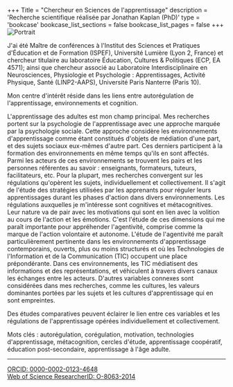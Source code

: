 +++
Title = "Chercheur en Sciences de l'apprentissage"
description = 'Recherche scientifique réalisée par Jonathan Kaplan (PhD)'
type = 'bookcase'
bookcase_list_sections = false
bookcase_list_pages = false
+++
![Portrait](/images/jk-pic.jpg)

J'ai été Maître de conférences à l'Institut des Sciences et Pratiques d'Éducation et de Formation (ISPEF), Université Lumière (Lyon 2, France) et chercheur titulaire au laboratoire Éducation, Cultures & Politiques (ECP, EA 4571); ainsi que chercheur associé au Laboratoire Interdisciplinaire en Neurosciences, Physiologie et Psychologie&nbsp;: Apprentissages, Activité Physique, Santé (LINP2-AAPS), Université Paris Nanterre (Paris 10).

Mon centre d'intérêt réside dans les liens entre autorégulation de l'apprentissage, environnements et cognition.

L'apprentissage des adultes est mon champ principal. Mes recherches portent sur la psychologie de l'apprentissage avec une approche marquée par la psychologie sociale. Cette approche considère les environnements d'apprentissage comme étant constitués d'objets de médiation d'une part, et des sujets sociaux eux-mêmes d'autre part. Ces derniers participent à la formation des environnements en même temps qu'ils en sont affectés. Parmi les acteurs de ces environnements se trouvent les pairs et les personnes référentes au savoir&nbsp;: enseignants, formateurs, tuteurs, facilitateurs, etc. Pour la plupart, mes recherches convergent sur les régulations qu'opèrent les sujets, individuellement et collectivement. Il s'agit de l'étude des stratégies utilisées par les apprenants pour réguler leurs apprentissages durant les phases d'action dans divers environnements. Les régulations auxquelles je m'intéresse sont cognitives et métacognitives. Leur nature va de pair avec les motivations qui sont en lien avec la volition au cours de l'action et les émotions. C'est l'étude de ces dimensions qui me paraît importante pour appréhender l'agentivité, comprise comme la marque de l'action volontaire et autonome. L'étude de l'agentivité me paraît particulièrement pertinente dans les environnements d'apprentissage contemporains, ouverts, plus ou moins structurés et où les Technologies de l'Information et de la Communication (TIC) occupent une place prépondérante. Dans ces environnements, les TIC médiatisent des informations et des représentations, et véhiculent à travers divers canaux les échanges entre les acteurs. D'autres variables connexes sont considérées dans mes recherches, comme les cultures, les valeurs dominantes portées par les sujets et les cultures d'apprentissage qui en sont empreintes.

Des études comparatives peuvent éclairer le lien entre ces variables et les régulations de l'apprentissage opérées individuellement et collectivement.

Mots clés&nbsp;: autorégulation, corégulation, motivation, technologies d'apprentissage, métacognition, cercles d'étude, apprentissage coopératif, éducation post-secondaire, apprentissage à l'âge adulte.
***
[ORCID: 0000-0002-0123-4648](https://orcid.org/0000-0002-0123-4648)  
[Web of Science ResearcherID: O-8063-2014](https://www.webofscience.com/wos/author/record/O-8063-2014)

